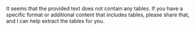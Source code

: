 It seems that the provided text does not contain any tables. If you have a specific format or additional content that includes tables, please share that, and I can help extract the tables for you.